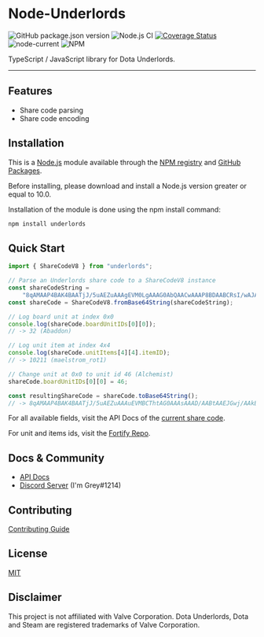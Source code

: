 # Node-Underlords

![GitHub package.json version](https://img.shields.io/github/package-json/v/ThomasK33/node-underlords)
![Node.js CI](https://github.com/ThomasK33/node-underlords/workflows/Node.js%20CI/badge.svg)
[![Coverage Status](https://coveralls.io/repos/github/ThomasK33/node-underlords/badge.svg?branch=master)](https://coveralls.io/github/ThomasK33/node-underlords?branch=master)
![node-current](https://img.shields.io/node/v/underlords)
![NPM](https://img.shields.io/npm/l/underlords)

TypeScript / JavaScript library for Dota Underlords.

---

## Features

- Share code parsing
- Share code encoding

## Installation

This is a [Node.js](https://nodejs.org/) module available through the [NPM registry](https://www.npmjs.com/) and [GitHub Packages](https://github.com/features/packages).

Before installing, please download and install a Node.js version greater or equal to 10.0.

Installation of the module is done using the npm install command:

```bash
npm install underlords
```

## Quick Start

```javascript
import { ShareCodeV8 } from "underlords";

// Parse an Underlords share code to a ShareCodeV8 instance
const shareCodeString =
	"8qAMAAP4BAK4BAATjJ/5uAEZuAAAgEVM0LgAAAG0AbQAACwAAAP8BDAABCRsI/wAJARcBAQAOAQUBAQAGES0QbUBHOlcBEmoBAAFIACABaBABAyAAEAEpLAIgIAAwAAAGAgEgAAWCAHUR2gB0EQkBAQRjAAVyLBAAAgABBAMGdycAdy4fAK4BAA==";
const shareCode = ShareCodeV8.fromBase64String(shareCodeString);

// Log board unit at index 0x0
console.log(shareCode.boardUnitIDs[0][0]);
// -> 32 (Abaddon)

// Log unit item at index 4x4
console.log(shareCode.unitItems[4][4].itemID);
// -> 10211 (maelstrom_rot1)

// Change unit at 0x0 to unit id 46 (Alchemist)
shareCode.boardUnitIDs[0][0] = 46;

const resultingShareCode = shareCode.toBase64String();
// -> 8qAMAAP4BAK4BAATjJ/5uAEZuAAAuEVMBCThtAG0AAAsAAAD/AABtAAEJGwj/AAkBFwEBAA4BBQEBBAYAASEcbQAAbUBHOlcBEmoBAAFIJCAgAAAAAQMgABABKTACICAAMAAABgIBIAAAARoAdRHaAHQRCQEBBGMABXIsEAACAAEEAwZ3JwB3Lh8ArgEA
```

For all available fields, visit the API Docs of the [current share code](https://thomask33.github.io/node-underlords/classes/sharecodev8.html).

For unit and items ids, visit the [Fortify Repo](https://github.com/Fortify-Labs/Fortify/tree/master/services/shared/src/assets).

## Docs & Community

- [API Docs](https://thomask33.github.io/node-underlords/)
- [Discord Server](https://discord.gg/u9qJxzQ) (I'm Grey#1214)

## Contributing

[Contributing Guide](https://github.com/ThomasK33/node-underlords/blob/master/CONTRIBUTING.md)

## License

[MIT](https://github.com/ThomasK33/node-underlords/blob/master/LICENSE)

## Disclaimer

This project is not affiliated with Valve Corporation.
Dota Underlords, Dota and Steam are registered trademarks of Valve Corporation.
